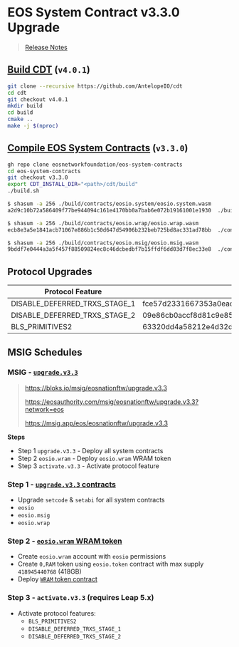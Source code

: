 # EOS System Contract v3.3.0 Upgrade

> [Release Notes](https://github.com/eosnetworkfoundation/eos-system-contracts/releases/tag/v3.3.0)

## [Build CDT](https://github.com/AntelopeIO/cdt) (`v4.0.1`)

```bash
git clone --recursive https://github.com/AntelopeIO/cdt
cd cdt
git checkout v4.0.1
mkdir build
cd build
cmake ..
make -j $(nproc)
```

## [Compile EOS System Contracts](https://github.com/eosnetworkfoundation/eos-system-contracts/releases/tag/v3.3.0) (`v3.3.0`)

```bash
gh repo clone eosnetworkfoundation/eos-system-contracts
cd eos-system-contracts
git checkout v3.3.0
export CDT_INSTALL_DIR="<path>/cdt/build"
./build.sh
```

```bash
$ shasum -a 256 ./build/contracts/eosio.system/eosio.system.wasm
a2d9c10b72a586409f77be944094c161e4170bb0a7bab6e072b19161001e1930  ./build/contracts/eosio.system/eosio.system.wasm

$ shasum -a 256 ./build/contracts/eosio.wrap/eosio.wrap.wasm
ecb8e3a5e1841acb71067e886b1c50d647d54906b232beb725bd8ac331ad78bb  ./contracts/eosio.wrap/eosio.wrap.wasm

$ shasum -a 256 ./build/contracts/eosio.msig/eosio.msig.wasm
9bddf7e0444a3a5f457f88509824ec8c46dcbedbf7b15ffdf6dd03d7f8ec33e8  ./contracts/eosio.msig/eosio.msig.wasm
```

## Protocol Upgrades

| Protocol Feature | SHA-256 Hash
|------------------|--------------
| DISABLE_DEFERRED_TRXS_STAGE_1 | fce57d2331667353a0eac6b4209b67b843a7262a848af0a49a6e2fa9f6584eb4
| DISABLE_DEFERRED_TRXS_STAGE_2 | 09e86cb0accf8d81c9e85d34bea4b925ae936626d00c984e4691186891f5bc16
| BLS_PRIMITIVES2 | 63320dd4a58212e4d32d1f58926b73ca33a247326c2a5e9fd39268d2384e011a

## MSIG Schedules

### MSIG - [`upgrade.v3.3`](https://bloks.io/msig/eosnationftw/upgrade.v3.3)

> https://bloks.io/msig/eosnationftw/upgrade.v3.3
>
> https://eosauthority.com/msig/eosnationftw/upgrade.v3.3?network=eos
>
> https://msig.app/eos/eosnationftw/upgrade.v3.3

**Steps**
- Step 1 `upgrade.v3.3` - Deploy all system contracts
- Step 2 `eosio.wram` - Deploy `eosio.wram` WRAM token
- Step 3 `activate.v3.3` - Activate protocol feature

### Step 1 - [`upgrade.v3.3` contracts](https://github.com/eosnetworkfoundation/eos-system-contracts/releases/tag/v3.3.0)
- Upgrade `setcode` & `setabi` for all system contracts
 - `eosio`
 - `eosio.msig`
 - `eosio.wrap`

### Step 2 - [`eosio.wram` WRAM token](https://github.com/eosnetworkfoundation/eosio.wram)
- Create `eosio.wram` account with `eosio` permissions
- Create `0,RAM` token using `eosio.token` contract with max supply `418945440768` (418GB)
- Deploy [`WRAM` token contract](https://github.com/eosnetworkfoundation/eosio.wram)

### Step 3 - `activate.v3.3` (requires Leap 5.x)
- Activate protocol features:
  - `BLS_PRIMITIVES2`
  - `DISABLE_DEFERRED_TRXS_STAGE_1`
  - `DISABLE_DEFERRED_TRXS_STAGE_2`
